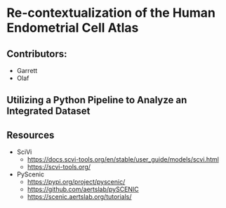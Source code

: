 # Re-contextualization of the Human Endometrial Cell Atlas

## Contributors:
 - Garrett
 - Olaf

## Utilizing a Python Pipeline to Analyze an Integrated Dataset



## Resources
- SciVi
   - https://docs.scvi-tools.org/en/stable/user_guide/models/scvi.html
   - https://scvi-tools.org/
- PyScenic
   - https://pypi.org/project/pyscenic/
   - https://github.com/aertslab/pySCENIC
   - https://scenic.aertslab.org/tutorials/
